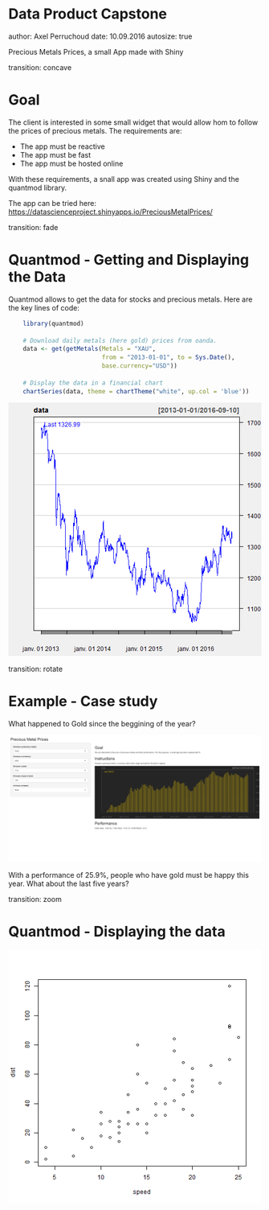 Data Product Capstone
========================================================
author: Axel Perruchoud
date: 10.09.2016
autosize: true

Precious Metals Prices, a small App made with Shiny

transition: concave

Goal
========================================================

The client is interested in some small widget that would allow hom to follow the prices of precious metals.
The requirements are:

- The app must be reactive
- The app must be fast
- The app must be hosted online

With these requirements, a snall app was created using Shiny and the quantmod library.

The app can be tried here:
https://datascienceproject.shinyapps.io/PreciousMetalPrices/

transition: fade

Quantmod - Getting and Displaying the Data
========================================================

Quantmod allows to get the data for stocks and precious metals. Here are the key lines of code:


```r
    library(quantmod)

    # Download daily metals (here gold) prices from oanda.
    data <- get(getMetals(Metals = "XAU", 
                          from = "2013-01-01", to = Sys.Date(),
                          base.currency="USD"))

    # Display the data in a financial chart
    chartSeries(data, theme = chartTheme("white", up.col = 'blue'))
```

![plot of chunk unnamed-chunk-1](pres.rpres-figure/unnamed-chunk-1-1.png)

transition: rotate


Example - Case study
========================================================

What happened to Gold since the beggining of the year?

![caseStudy](screen.png)

With a performance of 25.9%, people who have gold must be happy this year. What about the last five years?


transition: zoom

Quantmod - Displaying the data
========================================================

![plot of chunk unnamed-chunk-2](pres.rpres-figure/unnamed-chunk-2-1.png)
